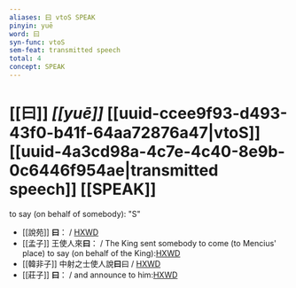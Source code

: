 ```yaml
---
aliases: 曰 vtoS SPEAK
pinyin: yuē
word: 曰
syn-func: vtoS
sem-feat: transmitted speech
total: 4
concept: SPEAK 
---
```

# [[曰]] *[[yuē]]*  [[uuid-ccee9f93-d493-43f0-b41f-64aa72876a47|vtoS]] [[uuid-4a3cd98a-4c7e-4c40-8e9b-0c6446f954ae|transmitted speech]] [[SPEAK]]
to say (on behalf of somebody): "S"
 - [[說苑]] **曰**： / [HXWD](https://hxwd.org/textview.html?location=CH1a0907_CHANT_004-6a.4)
 - [[孟子]] 王使人來**曰**： / The King sent somebody to come (to Mencius' place) to say (on behalf of the King):[HXWD](https://hxwd.org/textview.html?location=KR1h0001_tls_004-2a.3)
 - [[韓非子]] 中射之士使人說**曰**曰 / [HXWD](https://hxwd.org/textview.html?location=KR3c0005_tls_022-37a.2)
 - [[莊子]] **曰**：
                     / and announce to him:[HXWD](https://hxwd.org/textview.html?location=KR5c0126_tls_017-15a.4)